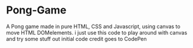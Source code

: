 # Pong-Game
A Pong game made in pure HTML, CSS and Javascript, using canvas to move
HTML DOMelements. i just use this code to play around with canvas and try some stuff out
initial code credit goes to CodePen
